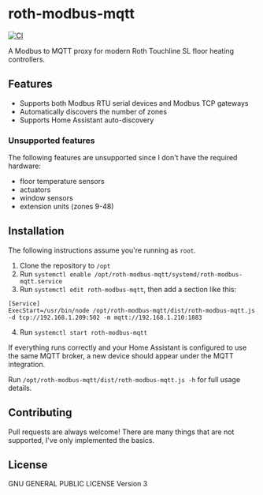 # roth-modbus-mqtt

[![CI](https://github.com/Jalle19/roth-modbus-mqtt/actions/workflows/ci.yml/badge.svg)](https://github.com/Jalle19/roth-modbus-mqtt/actions/workflows/ci.yml)

A Modbus to MQTT proxy for modern Roth Touchline SL floor heating controllers.

## Features

- Supports both Modbus RTU serial devices and Modbus TCP gateways
- Automatically discovers the number of zones
- Supports Home Assistant auto-discovery

### Unsupported features

The following features are unsupported since I don't have the required hardware:

- floor temperature sensors
- actuators
- window sensors
- extension units (zones 9-48)

## Installation

The following instructions assume you're running as `root`.

1. Clone the repository to `/opt`
2. Run `systemctl enable /opt/roth-modbus-mqtt/systemd/roth-modbus-mqtt.service`
3. Run `systemctl edit roth-modbus-mqtt`, then add a section like this:

```
[Service]
ExecStart=/usr/bin/node /opt/roth-modbus-mqtt/dist/roth-modbus-mqtt.js -d tcp://192.168.1.209:502 -m mqtt://192.168.1.210:1883
```

4. Run `systemctl start roth-modbus-mqtt`

If everything runs correctly and your Home Assistant is configured to use the same MQTT broker, a new 
device should appear under the MQTT integration.

Run `/opt/roth-modbus-mqtt/dist/roth-modbus-mqtt.js -h` for full usage details.

## Contributing

Pull requests are always welcome! There are many things that are not supported, I've only implemented the 
basics.

## License

GNU GENERAL PUBLIC LICENSE Version 3

